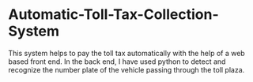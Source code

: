 # Automatic-Toll-Tax-Collection-System
This system helps to pay the toll tax automatically with the help of a web based front end. In the back end, I have used python to detect and recognize the number plate of the vehicle passing through the toll plaza.

